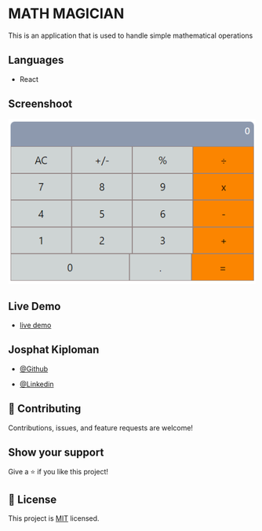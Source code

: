 # MATH MAGICIAN

This is an application that is used to handle simple mathematical operations

## Languages

- React

## Screenshoot
![magician calculator](screenshot.png)

## Live Demo
- [live demo](https://Josphat205.github.io/math-magician/)

## Josphat Kiploman

- [@Github](https://github.com/Josphat205)

- [@Linkedin](https://www.linkedin.com/in/josphat-kiploman-797430236/)


## 🤝 Contributing

Contributions, issues, and feature requests are welcome!

## Show your support

Give a ⭐ if you like this project!

## 📝 License

This project is [MIT](./MIT.md) licensed.
